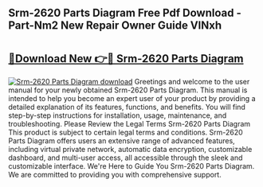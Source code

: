 ## Srm-2620 Parts Diagram Free Pdf Download - Part-Nm2 New Repair Owner Guide VlNxh

# <h2><a href="http://dfo1gdy.blite.top/?on=Srm-2620+Parts+Diagram">🔗Download New 👉🔴 Srm-2620 Parts Diagram</a></h2>

[![Srm-2620 Parts Diagram download](https://i.imgur.com/lujVjoI.png)](http://dfo1gdy.blite.top/?on=Srm-2620+Parts+Diagram)
Greetings and welcome to the user manual for your newly obtained Srm-2620 Parts Diagram. This manual is intended to help you become an expert user of your product by providing a detailed explanation of its features, functions, and benefits. You will find step-by-step instructions for installation, usage, maintenance, and troubleshooting. Please Review the Legal Terms Srm-2620 Parts Diagram This product is subject to certain legal terms and conditions. Srm-2620 Parts Diagram offers users an extensive range of advanced features, including virtual private network, automatic data encryption, customizable dashboard, and multi-user access, all accessible through the sleek and customizable interface. We're Here to Guide You Srm-2620 Parts Diagram. We are committed to providing you with comprehensive support.
